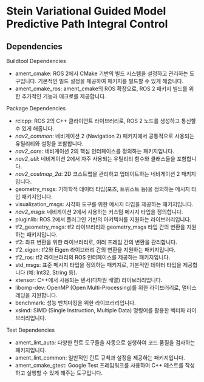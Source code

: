 # Stein Variational Guided Model Predictive Path Integral Control

## Dependencies

Buildtool Dependencies

- ament_cmake: ROS 2에서 CMake 기반의 빌드 시스템을 설정하고 관리하는 도구입니다. 기본적인 빌드 설정을 제공하여 패키지를 빌드할 수 있게 해줍니다.
- ament_cmake_ros: ament_cmake의 ROS 확장으로, ROS 2 패키지 빌드를 위한 추가적인 기능과 매크로를 제공합니다.

Package Dependencies

- rclcpp: ROS 2의 C++ 클라이언트 라이브러리로, ROS 2 노드를 생성하고 통신할 수 있게 해줍니다.
- *nav2_common*: 네비게이션 2 (Navigation 2) 패키지에서 공통적으로 사용되는 유틸리티와 설정을 포함합니다.
- *nav2_core*: 네비게이션 2의 핵심 인터페이스를 정의하는 패키지입니다.
- *nav2_util*: 네비게이션 2에서 자주 사용되는 유틸리티 함수와 클래스들을 포함합니다.
- *nav2_costmap_2d*: 2D 코스트맵을 관리하고 업데이트하는 네비게이션 2 패키지입니다.
- geometry_msgs: 기하학적 데이터 타입(포즈, 트위스트 등)을 정의하는 메시지 타입 패키지입니다.
- visualization_msgs: 시각화 도구를 위한 메시지 타입을 제공하는 패키지입니다.
- *nav2_msgs*: 네비게이션 2에서 사용하는 커스텀 메시지 타입을 정의합니다.
- pluginlib: ROS 2에서 플러그인 기반의 아키텍처를 지원하는 라이브러리입니다.
- tf2_geometry_msgs: tf2 라이브러리와 geometry_msgs 타입 간의 변환을 지원하는 패키지입니다.
- tf2: 좌표 변환을 위한 라이브러리로, 여러 프레임 간의 변환을 관리합니다.
- tf2_eigen: tf2와 Eigen 라이브러리 간의 변환을 지원하는 패키지입니다.
- tf2_ros: tf2 라이브러리의 ROS 인터페이스를 제공하는 패키지입니다.
- std_msgs: 표준 메시지 타입을 정의하는 패키지로, 기본적인 데이터 타입을 제공합니다 (예: Int32, String 등).
- xtensor: C++에서 사용되는 텐서(다차원 배열) 라이브러리입니다.
- libomp-dev: OpenMP (Open Multi-Processing)를 위한 라이브러리로, 멀티스레딩을 지원합니다.
- benchmark: 성능 벤치마킹을 위한 라이브러리입니다.
- xsimd: SIMD (Single Instruction, Multiple Data) 명령어를 활용한 벡터화 라이브러리입니다.

Test Dependencies

- ament_lint_auto: 다양한 린트 도구들을 자동으로 실행하여 코드 품질을 검사하는 패키지입니다.
- ament_lint_common: 일반적인 린트 규칙과 설정을 제공하는 패키지입니다.
- ament_cmake_gtest: Google Test 프레임워크를 사용하여 C++ 테스트를 작성하고 실행할 수 있게 해주는 도구입니다.